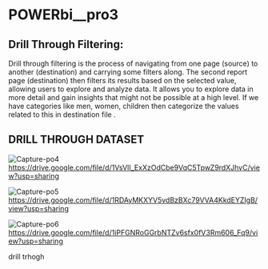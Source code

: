 # POWERbi__pro3

## Drill Through Filtering:

Drill through filtering is the process of navigating from one page (source) to another (destination) and carrying some filters along.
The second report page (destination) then filters its results based on the selected value, allowing users to explore and analyze data.
It allows you to explore data in more detail and gain insights that might not be possible at a high level.  If we have categories like men, women, children then categorize the values related to this in destination file .

## DRILL THROUGH DATASET
![Capture-po4](https://github.com/user-attachments/assets/71926e21-013f-4a5d-b3c8-abac2e978177)
https://drive.google.com/file/d/1VsVlI_ExXzOdCbe9VqC5TpwZ9rdXJhvC/view?usp=sharing

![Capture-po5](https://github.com/user-attachments/assets/4542a25d-27cb-4841-a1e1-473010121e98)
https://drive.google.com/file/d/1RDAyMKXYV5vdBzBXc79VVA4KkdEYZIgB/view?usp=sharing

![Capture-po6](https://github.com/user-attachments/assets/803fa2af-f3d4-41b6-95ac-e96bb7c2d926)
https://drive.google.com/file/d/1iPFGNRoGGrbNTZv6sfx0fV3Rm606_Fq9/view?usp=sharing

drill trhogh
